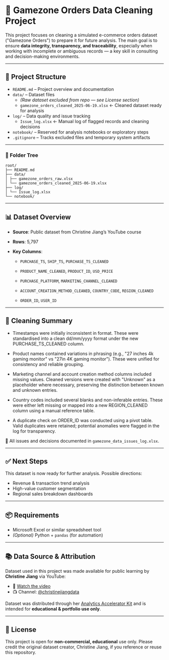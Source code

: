 # 🛒 Gamezone Orders Data Cleaning Project

This project focuses on cleaning a simulated e-commerce orders dataset ("Gamezone Orders") to prepare it for future analysis. The main goal is to ensure **data integrity, transparency, and traceability**, especially when working with incomplete or ambiguous records — a key skill in consulting and decision-making environments.

---

## 📁 Project Structure

- `README.md` – Project overview and documentation  
- `data/` – Dataset files  
  - *(Raw dataset excluded from repo — see License section)*  
  - `gamezone_orders_cleaned_2025-06-19.xlsx` ← Cleaned dataset ready for analysis  
- `log/` – Data quality and issue tracking  
  - `Issue_log.xlsx` ← Manual log of flagged records and cleaning decisions  
- `notebook/` – Reserved for analysis notebooks or exploratory steps  
- `.gitignore` – Tracks excluded files and temporary system artifacts  


---

### 📁 Folder Tree
```
root/
├── README.md
├── data/
│ ├── gamezone_orders_raw.xlsx
│ └── gamezone_orders_cleaned_2025-06-19.xlsx
├── log/
│ └── Issue_log.xlsx
└── notebook/
```

---

## 📊 Dataset Overview

- **Source**: Public dataset from Christine Jiang’s YouTube course
- **Rows**: 5,797
- **Key Columns**:

  - `PURCHASE_TS`, `SHIP_TS`, `PURCHASE_TS_CLEANED`

  - `PRODUCT_NAME_CLEANED`, `PRODUCT_ID`, `USD_PRICE`

  - `PURCHASE_PLATFORM`, `MARKETING_CHANNEL_CLEANED`

  - `ACCOUNT_CREATION_METHOD_CLEANED`, `COUNTRY_CODE`, `REGION_CLEANED`

  - `ORDER_ID`, `USER_ID`

---

## 🧹 Cleaning Summary

- Timestamps were initially inconsistent in format. These were standardised into a clean dd/mm/yyyy format under the new PURCHASE_TS_CLEANED column.

- Product names contained variations in phrasing (e.g., "27 inches 4k gaming monitor" vs "27in 4K gaming monitor"). These were unified for consistency and reliable grouping.

- Marketing channel and account creation method columns included missing values. Cleaned versions were created with "Unknown" as a placeholder where necessary, preserving the distinction between known and unknown entries.

- Country codes included several blanks and non-inferable entries. These were either left missing or mapped into a new REGION_CLEANED column using a manual reference table.

- A duplicate check on ORDER_ID was conducted using a pivot table. Valid duplicates were retained; potential anomalies were flagged in the log for transparency.

📝 All issues and decisions documented in `gamezone_data_issues_log.xlsx`.

---

## ✅ Next Steps

This dataset is now ready for further analysis. Possible directions:
- Revenue & transaction trend analysis
- High-value customer segmentation
- Regional sales breakdown dashboards

---

## 📦 Requirements

- Microsoft Excel or similar spreadsheet tool
- *(Optional)* Python + `pandas` (for automation)

---

## 📚 Data Source & Attribution

Dataset used in this project was made available for public learning by **Christine Jiang** via YouTube:

- 🎥 [Watch the video](https://www.youtube.com/watch?v=y9wFFD2bXQM)  
- 📺 Channel: [@christinejiangdata](https://www.youtube.com/@christinejiangdata)

Dataset was distributed through her [Analytics Accelerator Kit](https://the-analytics-accelerator.kit.com/sample-dataset) and is intended for **educational & portfolio use only**.

---

## 📜 License

This project is open for **non-commercial, educational** use only. Please credit the original dataset creator, Christine Jiang, if you reference or reuse this repository.
